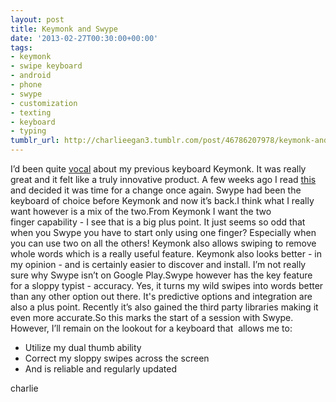 ```yaml
---
layout: post
title: Keymonk and Swype
date: '2013-02-27T00:30:00+00:00'
tags:
- keymonk
- swipe keyboard
- android
- phone
- swype
- customization
- texting
- keyboard
- typing
tumblr_url: http://charlieegan3.tumblr.com/post/46786207978/keymonk-and-swype
---
```

I’d been quite [vocal](http://www.charlieegan3.com/2012/12/keymonk-keyboard.html) about my previous keyboard Keymonk. It was really great and it felt like a truly innovative product. A few weeks ago I read [this](http://lifehacker.com/5974067/swype-adds-crowd+sourced-dictionaries-for-better-word-prediction?tag=android-downloads) and decided it was time for a change once again. Swype had been the keyboard of choice before Keymonk and now it’s back.I think what I really want however is a mix of the two.From Keymonk I want the two finger capability - I see that is a big plus point. It just seems so odd that when you Swype you have to start only using one finger? Especially when you can use two on all the others! Keymonk also allows swiping to remove whole words which is a really useful feature. Keymonk also looks better - in my opinion - and is certainly easier to discover and install. I’m not really sure why Swype isn’t on Google Play.Swype however has the key feature for a sloppy typist - accuracy. Yes, it turns my wild swipes into words better than any other option out there. It's predictive options and integration are also a plus point. Recently it’s also gained the third party libraries making it even more accurate.So this marks the start of a session with Swype. However, I’ll remain on the lookout for a keyboard that  allows me to:

* Utilize my dual thumb ability
* Correct my sloppy swipes across the screen
* And is reliable and regularly updated

charlie